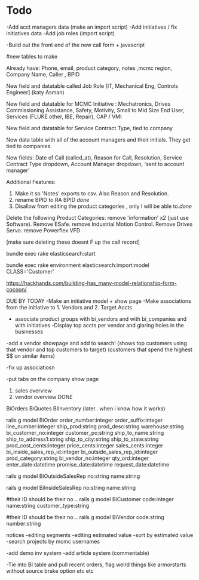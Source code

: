 

# Todo

-Add acct managers data (make an import script)
-Add initiatives / fix initiatives data
-Add job roles (import script)

-Build out the front end of the new call form + javascript




#new tables to make

Already have: Phone, email, product category, notes ,mcmc region, Company Name, Caller , BPID

New field and datatable called Job Role [IT, Mechanical Eng, Controls Engineer] (katy Asman)

New field and datatable for MCMC Initiative :  Mechatronics, Drives Commissioning Assistance, Safety, Motivity, Small to Mid Size End User, Services (FLUKE other, IBE, Repair), CAP / VMI​

New field and datatable for Service Contract Type, tied to company

New data table with all of the account managers and their initials.  They get tied to companies.

New fields: Date of Call (called_at), Reason for Call,  Resolution, Service Contract Type dropdown, Account Manager dropdown,  'sent to account manager'



Additional Features:

1) Make it so 'Notes' exports to csv. Also Reason and Resolution.
2) rename BPID to RA BPID *done*
3) Disallow from editing the product categories , only I will be able to.*done*


Delete the following Product Categories:  remove 'information'  x2 (just use Software).  Remove ESafe.  remove Industrial Motion Control.  Remove Drives Servo.   remove Powerflex VFD



[make sure deleting these doesnt F up the call record]

















bundle exec rake elasticsearch:start

bundle exec rake environment elasticsearch:import:model CLASS='Customer'


https://hackhands.com/building-has_many-model-relationship-form-cocoon/




DUE BY TODAY
-Make an initiative model  + show page
-Make associations from the initiative to 1. Vendors and 2. Target Accts
- associate product groups with bi_vendors and with bi_companies and with initiatives
-Display top accts per vendor and glaring holes in the businesses


-add a vendor showpage and add to search!
  (shows top customers using that vendor and top customers to target)
  (customers that spend the highest $$ on similar items)


-fix up associatiosn

-put tabs on the company show page



1. sales overview
2. vendor overview  DONE


BiOrders
BiQuotes
BIInventory (later.. when i know how it works)

rails g model BiOrder order_number:integer order_suffix:integer line_number:integer ship_prod:string prod_desc:string warehouse:string bi_customer_no:integer  customer_po:string ship_to_name:string ship_to_address1:string ship_to_city:string ship_to_state:string prod_cost_cents:integer price_cents:integer sales_cents:integer bi_inside_sales_rep_id:integer bi_outside_sales_rep_id:integer prod_category:string bi_vendor_no:integer qty_ord:integer enter_date:datetime promise_date:datetime request_date:datetime


rails g model BiOutsideSalesRep no:string name:string

rails g model BiInsideSalesRep no:string name:string

#their ID should be their no ..
rails g model BiCustomer code:integer  name:string customer_type:string  

#their ID should be their no ..
rails g model BiVendor code:string number:string




notices
-editing segments
-editing estimated value
-sort by estimated value
-search projects by mcmc usernames


-add demo inv system
-add article system (commentable)




-Tie into BI table and pull recent orders, flag weird things like armorstarts without source brake option etc etc
